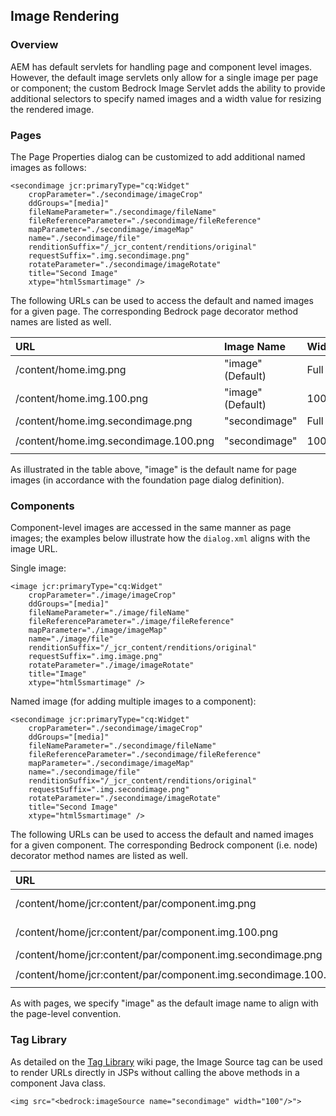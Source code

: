 ## Image Rendering

### Overview

AEM has default servlets for handling page and component level images.  However, the default image servlets only allow for a single image per page or component; the custom Bedrock Image Servlet adds the ability to provide additional selectors to specify named images and a width value for resizing the rendered image.

### Pages

The Page Properties dialog can be customized to add additional named images as follows:

	<secondimage jcr:primaryType="cq:Widget"
	    cropParameter="./secondimage/imageCrop"
	    ddGroups="[media]"
	    fileNameParameter="./secondimage/fileName"
	    fileReferenceParameter="./secondimage/fileReference"
	    mapParameter="./secondimage/imageMap"
	    name="./secondimage/file"
	    renditionSuffix="/_jcr_content/renditions/original"
	    requestSuffix=".img.secondimage.png"
	    rotateParameter="./secondimage/imageRotate"
	    title="Second Image"
	    xtype="html5smartimage" />

The following URLs can be used to access the default and named images for a given page.  The corresponding Bedrock page decorator method names are listed as well.

URL                                      | Image Name        | Width | Method Name
:----------------------------------------|:------------------|:------|:----------------------------------
/content/home.img.png                 | "image" (Default) | Full  | `getImageSource()`
/content/home.img.100.png             | "image" (Default) | 100   | `getImageSource(100)`
/content/home.img.secondimage.png     | "secondimage"     | Full  | `getImageSource("secondimage")`
/content/home.img.secondimage.100.png | "secondimage"     | 100   | `getImageSource("secondimage", 100)`

As illustrated in the table above, "image" is the default name for page images (in accordance with the foundation page dialog definition).

### Components

Component-level images are accessed in the same manner as page images; the examples below illustrate how the `dialog.xml` aligns with the image URL.

Single image:

	<image jcr:primaryType="cq:Widget"
	    cropParameter="./image/imageCrop"
	    ddGroups="[media]"
	    fileNameParameter="./image/fileName"
	    fileReferenceParameter="./image/fileReference"
	    mapParameter="./image/imageMap"
	    name="./image/file"
	    renditionSuffix="/_jcr_content/renditions/original"
	    requestSuffix=".img.image.png"
	    rotateParameter="./image/imageRotate"
	    title="Image"
	    xtype="html5smartimage" />

Named image (for adding multiple images to a component):

	<secondimage jcr:primaryType="cq:Widget"
	    cropParameter="./secondimage/imageCrop"
	    ddGroups="[media]"
	    fileNameParameter="./secondimage/fileName"
	    fileReferenceParameter="./secondimage/fileReference"
	    mapParameter="./secondimage/imageMap"
	    name="./secondimage/file"
	    renditionSuffix="/_jcr_content/renditions/original"
	    requestSuffix=".img.secondimage.png"
	    rotateParameter="./secondimage/imageRotate"
	    title="Second Image"
	    xtype="html5smartimage" />

The following URLs can be used to access the default and named images for a given component.  The corresponding Bedrock component (i.e. node) decorator method names are listed as well.

URL                                                                | Image Name        | Width | Method Name
:------------------------------------------------------------------|:------------------|:------|:-----------
/content/home/jcr:content/par/component.img.png                 | "image" (Default) | Full  | `getImageSource()`
/content/home/jcr:content/par/component.img.100.png             | "image" (Default) | 100   | `getImageSource(100)`
/content/home/jcr:content/par/component.img.secondimage.png     | "secondimage"     | Full  | `getImageSource("secondimage")`
/content/home/jcr:content/par/component.img.secondimage.100.png | "secondimage"     | 100   | `getImageSource("secondimage", 100)`

As with pages, we specify "image" as the default image name to align with the page-level convention.

### Tag Library

As detailed on the [Tag Library](https://github.com/Citytechinc/bedrock/wiki/tag-library) wiki page, the Image Source tag can be used to render URLs directly in JSPs without calling the above methods in a component Java class.

    <img src="<bedrock:imageSource name="secondimage" width="100"/>">